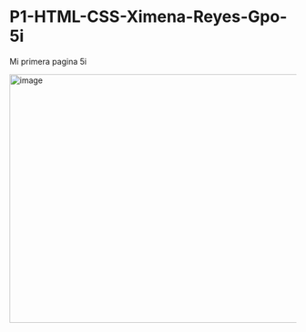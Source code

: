 # P1-HTML-CSS-Ximena-Reyes-Gpo-5i
Mi primera pagina 5i

<img width="1912" height="436" alt="image" src="https://github.com/user-attachments/assets/7191ddfd-b69b-482b-87f5-990fc7f87d5d" />
